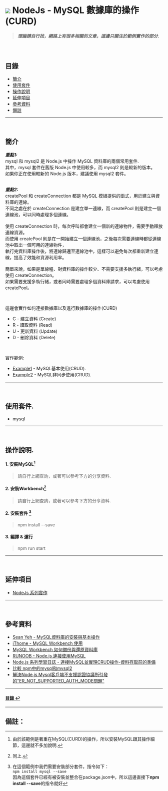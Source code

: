 # ![](https://drive.google.com/uc?id=10INx5_pkhMcYRdx_OO4rXNXxcsvPtBYq) NodeJs - MySQL 數據庫的操作(CURD)
> ##### 理論請自行找，網路上有很多相關的文章，這邊只關注於範例實作的部分.

<br>

<!--ts-->
## 目錄
* [簡介](#簡介)
* [使用套件](#使用套件)
* [操作說明](#操作說明)
* [延伸項目](#延伸項目)
* [參考資料](#參考資料)
* [備註](#備註)
<!--te-->

---
<br>

## 簡介
***重點1:*** <br>
mysql 和 mysql2 是 Node.js 中操作 MySQL 資料庫的兩個常用套件. <br>
其中，mysql 套件在舊版 Node.js 中使用較多，而 mysql2 則是較新的版本。<br>
如果你正在使用較新的 Node.js 版本，建議使用 mysql2 套件。<br>
<br>

***重點2:*** <br>
createPool 和 createConnection 都是 MySQL 模組提供的函式，用於建立與資料庫的連線。<br>
不同之處在於 createConnection 是建立單一連線，而 createPool 則是建立一個連線池，可以同時處理多個連線。<br>
<br>
使用 createConnection 時，每次呼叫都會建立一個新的連線物件，需要手動釋放連線資源。<br>
而使用 createPool 則是在一開始建立一個連線池，之後每次需要連線時都從連線池中取出一個可用的連線物件，<br>
執行完資料庫操作後，將連線歸還至連線池中，這樣可以避免每次都重新建立連線，提高了效能和資源利用率。<br>
<br>
簡單來說，如果是單線程、對資料庫的操作較少、不需要支援多執行緒，可以考慮使用 createConnection。<br>
如果需要支援多執行緒，或者同時需要處理多個資料庫請求，可以考慮使用 createPool。<br>

<br>

這邊會實作如何連接數據庫以及進行數據庫的操作(CURD)
- C - 建立資料 (Create)
- R - 讀取資料 (Read)
- U - 更新資料 (Update)
- D - 刪除資料 (Delete)

<br>

實作範例:
- [Example1](https://github.com/RC-Dev-Tech/nodejs-mysql/blob/main/src/examples/example1.ts) - MySQL基本使用(CRUD).
- [Example2](https://github.com/RC-Dev-Tech/nodejs-mysql/blob/main/src/examples/example2.ts) - MySQL非同步使用(CRUD).

---
<br>

## 使用套件.
- mysql

---
<br>

## 操作說明.
#### 1. 安裝MySQL[^1]
> 請自行上網查詢，或著可以參考下方的分享資料.
#### 2. 安裝Workbench[^2]
> 請自行上網查詢，或著可以參考下方的分享資料.
#### 2. 安裝套件 [^3]
> npm install --save
#### 3. 編譯 & 運行
> npm run start

---
<br>

## 延伸項目
* [NodeJs 系列實作](https://github.com/RC-Dev-Tech/nodejs-index) <br>

---
<br>

## 參考資料
* [Sean Yeh - MySQL資料庫的安裝與基本操作](https://medium.com/web-design-zone/mysql%E8%B3%87%E6%96%99%E5%BA%AB%E7%9A%84%E5%AE%89%E8%A3%9D%E8%88%87%E5%9F%BA%E6%9C%AC%E6%93%8D%E4%BD%9C-f36a079afd85) <br>
* [iThome - MySQL Workbench 使用](https://ithelp.ithome.com.tw/articles/10215161) <br>
* [MySQL Workbench 如何備份與還原資料庫](https://ithelp.ithome.com.tw/articles/10282728) <br>
* [RUNOOB - Node.js 連接使用MySQL](https://www.runoob.com/nodejs/nodejs-mysql.html) <br>
* [Node.js 系列學習日誌 - 連接MySQL並實現CRUD操作-資料存取前的準備](https://ithelp.ithome.com.tw/articles/10160090) <br>
* [比較 npm中的mysql和mysql2](https://npmcompare.com/compare/mysql,mysql2) <br>
* [解決Node.js Mysql客戶端不支援認證協議所引發的"ER_NOT_SUPPORTED_AUTH_MODE問題"](https://waylau.com/node.js-mysql-client-does-not-support-authentication-protocol/) <br>

---
<!--ts-->
#### [目錄 ↩](#目錄)
<!--te-->
---
## 備註：
[^1]: 由於該範例是著重在MySQL(CURD)的操作，所以安裝MySQL跟其操作細節，這邊就不多加說明.
[^2]: 同上.
[^3]: 在這個範例中我們需要安裝部分套件，指令如下：<br>
`npm install mysql --save` <br>
因為這個套件已經有被安裝並整合在package.json中，所以這邊直接下**npm install --save**的指令就好
